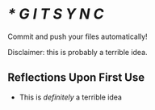# _* G I T S Y N C_

Commit and push your files automatically!

Disclaimer: this is probably a terrible idea.

## Reflections Upon First Use

- This is *definitely* a terrible idea
